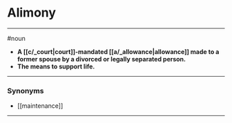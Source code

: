 # Alimony
---
#noun
- **A [[c/_court|court]]-mandated [[a/_allowance|allowance]] made to a former spouse by a divorced or legally separated person.**
- **The means to support life.**
---
### Synonyms
- [[maintenance]]
---
